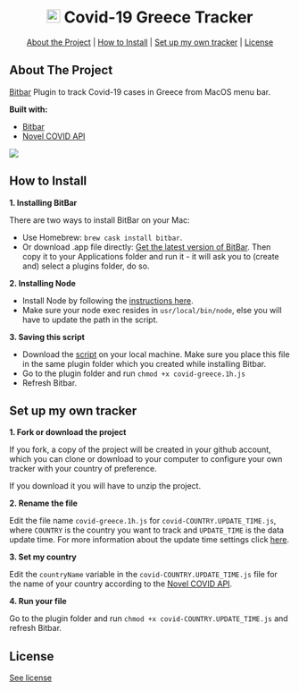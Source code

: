 <div align="center">

# <img src="https://raw.githubusercontent.com/bryandms/covid-19costaricatracker/master/media/icon.png" alt="Logo" height="24"> Covid-19 Greece Tracker

[About the Project](#about-the-project) | [How to Install](#how-to-install) | [Set up my own tracker](#set-up-my-own-tracker) | [License](#license)


</div>

## About The Project

[Bitbar](https://getbitbar.com/) Plugin to track Covid-19 cases in Greece from MacOS menu bar.

**Built with:**

- [Bitbar](https://getbitbar.com/)
- [Novel COVID API](https://github.com/NovelCOVID/API)

![](https://github.com/bryandms/covid-19costaricatracker/blob/master/media/fullscreenpreview.png?raw=true)

## How to Install

**1. Installing BitBar**

There are two ways to install BitBar on your Mac:

- Use Homebrew: `brew cask install bitbar`.
- Or download .app file directly: [Get the latest version of BitBar](https://github.com/matryer/bitbar/releases). Then copy it to your Applications folder and run it - it will ask you to (create and) select a plugins folder, do so.

**2. Installing Node**

- Install Node by following the [instructions here](https://nodejs.org/en/download/).
- Make sure your node exec resides in `usr/local/bin/node`, else you will have to update the path in the script.

**3. Saving this script**

- Download the [script](https://github.com/konpapanik/covid19-greece-tracker-macos/blob/master/covid-greece.1h.js) on your local machine. Make sure you place this file in the same plugin folder which you created while installing Bitbar.
- Go to the plugin folder and run `chmod +x covid-greece.1h.js`
- Refresh Bitbar.

## Set up my own tracker

**1. Fork or download the project**

If you fork, a copy of the project will be created in your github account, which you can clone or download to your computer to configure your own tracker with your country of preference.

If you download it you will have to unzip the project.

**2. Rename the file**

Edit the file name `covid-greece.1h.js` for `covid-COUNTRY.UPDATE_TIME.js`, where `COUNTRY` is the country you want to track and `UPDATE_TIME` is the data update time. For more information about the update time settings click [here](https://github.com/matryer/bitbar#configure-the-refresh-time).

**3. Set my country**

Edit the `countryName` variable in the `covid-COUNTRY.UPDATE_TIME.js` file for the name of your country according to the [Novel COVID API](https://github.com/NovelCOVID/API).

**4. Run your file**

Go to the plugin folder and run `chmod +x covid-COUNTRY.UPDATE_TIME.js` and refresh Bitbar.

## License

[See license](https://github.com/konpapanik/covid19-greece-tracker-macos/blob/master/LICENSE)
